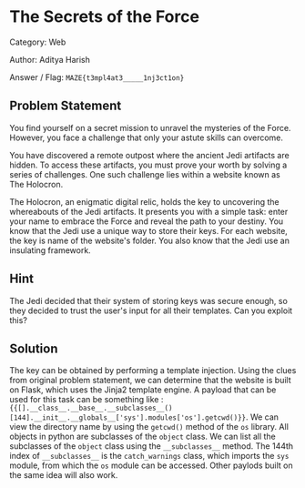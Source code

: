 # **The Secrets of the Force**

Category: Web

Author: Aditya Harish

Answer / Flag: `MAZE{t3mpl4at3_____1nj3ct1on}`

## Problem Statement

You find yourself on a secret mission to unravel the mysteries of the Force. However, you face a challenge that only your astute skills can overcome.

You have discovered a remote outpost where the ancient Jedi artifacts are hidden. To access these artifacts, you must prove your worth by solving a series of challenges. One such challenge lies within a website known as The Holocron.

The Holocron, an enigmatic digital relic, holds the key to uncovering the whereabouts of the Jedi artifacts. It presents you with a simple task: enter your name to embrace the Force and reveal the path to your destiny. You know that the Jedi use a unique way to store their keys. For each website, the key is name of the website's folder. You also know that the Jedi use an insulating framework. 

## Hint

The Jedi decided that their system of storing keys was secure enough, so they decided to trust the user's input for all their templates. Can you exploit this?

## Solution

The key can be obtained by performing a template injection. Using the clues from original problem statement, we can determine that the website is built on Flask, which uses the Jinja2 template engine. 
A payload that can be used for this task can be something like : 
`{{[].__class__.__base__.__subclasses__()[144].__init__.__globals__['sys'].modules['os'].getcwd()}}`. 
We can view the directory name by using the `getcwd()` method of the `os` library. All objects in python are subclasses of the `object` class. We can list all the subclasses of the `object` class using the `__subclasses__` method. The 144th index of `__subclasses__` is the `catch_warnings` class, which imports the `sys` module, from which the `os` module can be accessed. Other paylods built on the same idea will also work. 
